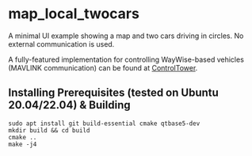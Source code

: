 # map_local_twocars
A minimal UI example showing a map and two cars driving in circles. No external communication is used.

A fully-featured implementation for controlling WayWise-based vehicles (MAVLINK communication) can be found at [ControlTower](https://github.com/RISE-Dependable-Transport-Systems/ControlTower).

## Installing Prerequisites (tested on Ubuntu 20.04/22.04) & Building

    sudo apt install git build-essential cmake qtbase5-dev
    mkdir build && cd build
    cmake ..
    make -j4
